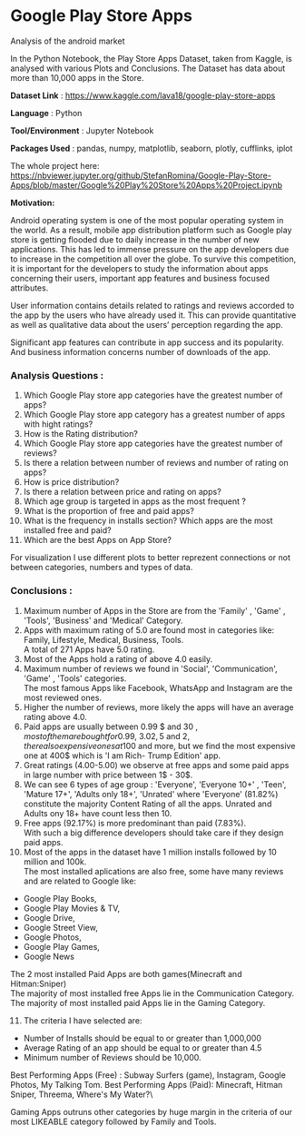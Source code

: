 # Google Play Store Apps
Analysis of the android market

In the Python Notebook, the Play Store Apps Dataset, taken from Kaggle, is analysed with various Plots and Conclusions. 
The Dataset has data about more than 10,000 apps in the Store.

**Dataset Link** : https://www.kaggle.com/lava18/google-play-store-apps

**Language** : Python

**Tool/Environment** : Jupyter Notebook

**Packages Used** : pandas, numpy, matplotlib, seaborn, plotly, cufflinks, iplot

The whole project here: https://nbviewer.jupyter.org/github/StefanRomina/Google-Play-Store-Apps/blob/master/Google%20Play%20Store%20Apps%20Project.ipynb


**Motivation:**

Android operating system is one of the most popular operating system in the world. As a result, mobile app distribution platform such as Google play store is getting flooded due to daily increase
 in the number of new applications. This has led to immense pressure on the app developers due to increase in the competition all over the globe. 
To survive this competition, it is important for the developers to study the information about apps concerning their users, important app features and business focused attributes. 

User information contains details related to ratings and reviews accorded to the app by the users who have already used it. This can provide quantitative as well as qualitative data about the users’ perception
 regarding the app. 

Significant app features can contribute in app success and its popularity. And business information concerns number of downloads of the app. 

### Analysis Questions :

1. Which Google Play store app categories have the greatest number of apps?
2. Which Google Play store app category has a greatest number of apps with hight ratings?
3. How is the Rating distribution?
4. Which Google Play store app categories have the greatest number of reviews?
5. Is there a relation between number of reviews and number of rating on apps?
6. How is price distribution?
7. Is there a relation between price and rating on apps?
8. Which age group is targeted in apps as the most frequent ?
9. What is the proportion of free and paid apps?
10. What is the frequency in installs section? Which apps are the most installed free and paid?
11. Which are the best Apps on App Store?

For visualization I use different plots to better reprezent connections or not between
categories, numbers and types of data.


### Conclusions :

1. Maximum number of Apps in the Store are from the 'Family' , 'Game' , 'Tools', 'Business' and 'Medical' Category.
2. Apps with maximum rating of 5.0 are found most in categories like: Family, Lifestyle, Medical, Business, Tools.\
   A total of 271 Apps have 5.0 rating.
3. Most of the Apps hold a rating of above 4.0 easily.
4. Maximum number of reviews we found in 'Social', 'Communication', 'Game' , 'Tools' categories.\
   The most famous Apps like Facebook, WhatsApp and Instagram are the most reviewed ones.
5. Higher the number of reviews, more likely the apps will have an average rating above 4.0.
6. Paid apps are usually between 0.99 $ and 30 $, most of them are bought for 0.99$, 3.02$, 5$ and 2$, there also
expensive ones at 100$ and more, but we find the most expensive one at 400$ which is 'I am Rich- Trump Edition' app.
7. Great ratings (4.00-5.00) we observe at free apps and some paid apps in large number with price between 1$ - 30$.
8. We can see 6 types of age group : 'Everyone', 'Everyone 10+' , 'Teen', 'Mature 17+', 'Adults only 18+', 'Unrated' where
'Everyone' (81.82%) constitute the majority Content Rating of all the apps. Unrated and Adults ony 18+ have count less then 10.
9. Free apps (92.17%) is more predominant than paid (7.83%).\
   With such a big difference developers should take care if they design paid apps.
10. Most of the apps in the dataset have 1 million installs followed by 10 million and 100k.\
   The most installed aplications are also free, some have many reviews and are related to Google like:
- Google Play Books,
- Google Play Movies & TV,
- Google Drive,
- Google Street View,
- Google Photos,
- Google Play Games,
- Google News

The 2 most installed Paid Apps are both games(Minecraft and Hitman:Sniper)\
The majority of most installed free Apps lie in the Communication Category.\
The majority of most installed paid Apps lie in the Gaming Category.

11. The criteria I have selected are:
- Number of Installs should be equal to or greater than 1,000,000
- Average Rating of an app should be equal to or greater than 4.5
- Minimum number of Reviews should be 10,000.

Best Performing Apps (Free) : Subway Surfers (game), Instagram, Google Photos, My Talking Tom.
Best Performing Apps (Paid): Minecraft, Hitman Sniper, Threema, Where's My Water?\

Gaming Apps outruns other categories by huge margin in the criteria of our most LIKEABLE category followed
by Family and Tools.

